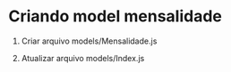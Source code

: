 # Criando model mensalidade

1. Criar arquivo models/Mensalidade.js

2. Atualizar arquivo models/Index.js